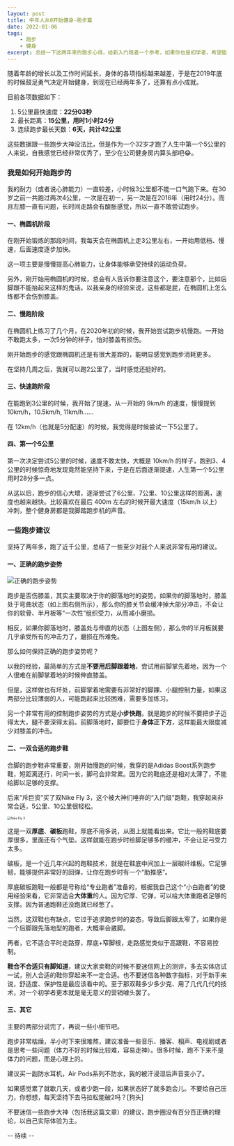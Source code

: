 ```yaml
---
layout: post
title: 中年人从0开始健身-跑步篇
date: 2022-01-06
tags:
    - 跑步
    - 健身
excerpt: 总结一下这两年来的跑步心得，给新入门跑者一个参考，如果你也是初学者，希望能有所帮助
---
```


随着年龄的增长以及工作时间延长，身体的各项指标越来越差，于是在2019年底的时候鼓足勇气决定开始健身，到现在已经两年多了，还算有点小成就。

目前各项数据如下：

1. 5公里最快速度：**22分03秒**
2. 最长距离：**15公里，用时1小时24分**
3. 连续跑步最长天数：**6天，共计42公里**

这些数据跟一些跑步大神没法比，但是作为一个32岁才跑了人生中第一个5公里的人来说，自我感觉已经非常优秀了，至少在公司健身房内算头部吧😂。

### 我是如何开始跑步的

我的耐力（或者说心肺能力）一直较差，小时候3公里都不能一口气跑下来。在30岁之前一共跑过两次4公里，一次是在初一，另一次是在2016年（用时24分）。而且左膝一直有问题，长时间走路会有酸胀感觉，所以一直不敢尝试跑步。

#### 一、椭圆机阶段

在刚开始锻炼的那段时间，我每天会在椭圆机上走3公里左右，一开始用低档、慢速，后面速度逐步加快。  

这一项主要是慢慢提高心肺能力，让身体能够承受持续的运动负荷。  

另外，刚开始用椭圆机的时候，总会有人告诉你要注意这个，要注意那个，比如后脚跟不能抬起来这样的鬼话。以我亲身的经验来说，这些都是屁，在椭圆机上怎么练都不会伤到膝盖。  

#### 二、慢跑阶段

在椭圆机上练习了几个月，在2020年初的时候，我开始尝试跑步机慢跑。一开始不敢跑太多，一次5分钟的样子，怕对膝盖有损伤。  

刚开始跑步的感觉跟椭圆机还是有很大差距的，能明显感觉到跑步消耗更多。  

在坚持几周之后，我就可以跑2公里了，当时感觉还挺好的。  

#### 三、快速跑阶段

在能跑到3公里的时候，我开始了提速，从一开始的 9km/h 的速度，慢慢提到 10km/h，10.5km/h, 11km/h……

在 12km/h（也就是5分配速）的时候，我觉得是时候尝试一下5公里了。

#### 四、第一个5公里

第一次决定尝试5公里的时候，速度不敢太快，大概是 10km/h 的样子，跑到3、4公里的时候惊奇地发现竟然能坚持下来，于是在后面逐渐提速，人生第一个5公里用时28分多一点。  

从这以后，跑步的信心大增，逐渐尝试了6公里、7公里、10公里这样的距离，速度也越来越快。比较喜欢在最后 400m 左右的时候开最大速度（15km/h 以上）冲刺，整个健身房都是我脚踏跑步机的声音。

### 一些跑步建议

坚持了两年多，跑了近千公里，总结了一些至少对我个人来说非常有用的建议。

#### 一、正确的跑步姿势

![正确的跑步姿势](https://z_blog.oss-cn-hangzhou.aliyuncs.com/blog/2kTw-hcikcev9486923.jpg)

跑步是否伤膝盖，其实主要取决于你的脚落地时的姿势。如果你的脚落地时，膝盖处于弯曲状态（如上图右侧所示），那么你的膝关节会缓冲掉大部分冲击，不会让你的软骨、半月板等“一次性”组织受力，从而减小磨损。  

相反，如果你脚落地时，膝盖处与伸直的状态（上图左侧），那么你的半月板就要几乎承受所有的冲击力了，磨损在所难免。  

那么如何保持正确的跑步姿势呢？  

以我的经验，最简单的方式是**不要用后脚跟着地**，尝试用前脚掌先着地，因为一个人很难在前脚掌着地的时候伸直膝盖。  

但是，这样做也有坏处，前脚掌着地需要有非常好的脚踝、小腿控制力量，如果这两部分比较薄弱的人，可能跑起来比较困难，需要多加练习。  

另一个非常有用的控制跑步姿势的方式是**小步快跑**，就是跑步的时候不要把步子迈得太大，腿不要深得太前。前脚落地时，脚要位于**身体正下方**，这样能最大限度减少对膝盖的冲击。  

#### 二、一双合适的跑步鞋

合脚的跑步鞋非常重要，刚开始慢跑的时候，我穿的是Adidas Boost系列跑步鞋，短距离还行，时间一长，脚弓会非常累。因为它的鞋底还是相对太薄了，不能给脚以足够的支撑。  

后来“斥巨资”买了双Nike Fly 3，这个被大神们唾弃的“入门级”跑鞋，我穿起来非常合适，5公里、10公里很轻松。  

<img src="https://z_blog.oss-cn-hangzhou.aliyuncs.com/blog/AT8240-007_Nike_Zoom_Fly_3_Black_b-L_de746995-ee87-48bd-a0e6-192fb927e1b6_720x.jpg" alt="Nike Fly 3" style="zoom:50%;" />

这是一双**厚底**、**碳板**跑鞋，厚底不用多说，从图上就能看出来。它比一般的鞋底要厚很多，里面还有个气垫。这样就能在跑步时给脚足够多的缓冲，不会让足弓受力太多。  

碳板，是一个近几年兴起的跑鞋技术，就是在鞋底中间加上一层碳纤维板。它足够韧，能够提供非常好的回弹，让你在跑步时有一个“助推感”。  

厚底碳板跑鞋一般都是号称给“专业跑者”准备的，根据我自己这个“小白跑者”的使用经验来看，它非常适合**大体重**的人。因为它厚、它弹，可以给大体重跑者足够的支撑。因为普通跑鞋还没跑就已经憋了。  

当然，这双鞋也有缺点，它过于追求跑步时的姿态，导致后脚跟太窄了，如果你是一个后脚跟先落地型的跑者，大概率会崴脚。  

再者，它不适合平时走路穿，厚底+窄脚根，走路感觉类似于高跟鞋，不容易控制。  

**鞋合不合适只有脚知道**，建议大家卖鞋的时候不要迷信网上的测评，多去实体店试一试，别人合适的鞋你穿起来不一定合适。也不要迷信各种数字指标，对于新手来说，舒适度、保护性是最应该看中的。至于那双鞋多少多少克、用了几代几代的技术，对一个初学者更本就是毫无意义的营销噱头罢了。

#### 三、其它

主要的两部分说完了，再说一些小细节吧。   

跑步非常枯燥，半小时下来很难熬，建议准备一些音乐、播客、相声、电视剧或者是思考一些问题（体力不好的时候比较难，容易走神）。很多时候，跑不下来不是体力的问题，而是心理上的。   

建议买一副防水耳机，Air Pods系列不防水，我的被汗浸湿后声音变小了。      

如果感觉累了就歇几天，或者少跑一段，如果状态好了就多跑会儿。不要给自己压力，你想想，每天坚持下去马拉松能破2吗？[狗头]    

不要迷信一些跑步大神（包括我这篇文章）的建议，跑步圈没有百分百正确的理论，以自己实际体验为主。   



-- 待续 --
